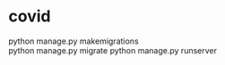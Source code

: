 # covid
python manage.py makemigrations           
python manage.py migrate 
python manage.py runserver